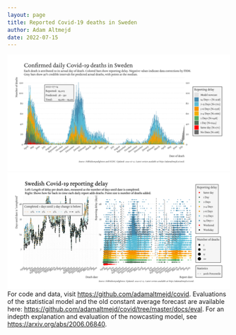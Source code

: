 ```yaml
---
layout: page
title: Reported Covid-19 deaths in Sweden
author: Adam Altmejd
date: 2022-07-15
---
```


![Graph of Swedish Covid-19 deaths with reporting delay.](deaths_lag_sweden_2022-07-15.png "Swedish Covid-19 deaths.")
![Graph of Swedish Covid-19 reporting delay in daily deaths.](lag_trend_sweden_2022-07-15.png "Trend in Swedish Covid-19 mortality reporting delay.")
For code and data, visit <https://github.com/adamaltmejd/covid>.
Evaluations of the statistical model and the old constant average forecast are available here: <https://github.com/adamaltmejd/covid/tree/master/docs/eval>.
For an indepth explanation and evaluation of the nowcasting model, see <https://arxiv.org/abs/2006.06840>.
